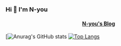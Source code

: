 ### Hi 👋 I'm  N-you
<h4 align="center">
  <a href="[https://rea.ink](https://reco-blog.vercel.app/)">N-you's Blog</a>
</h4>

[![Anurag's GitHub stats](https://github-readme-stats.vercel.app/api?username=N-you&show_icons=true&theme=radical)
[![Top Langs](https://github-readme-stats.vercel.app/api/top-langs/?username=N-you&layout=compact)](https://github.com/anuraghazra/github-readme-stats)
